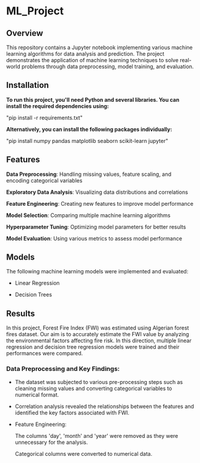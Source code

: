 # ML_Project

## Overview
This repository contains a Jupyter notebook implementing various machine learning algorithms for data analysis and prediction. The project demonstrates the application of machine learning techniques to solve real-world problems through data preprocessing, model training, and evaluation.

## Installation
**To run this project, you'll need Python and several libraries. You can install the required dependencies using:**

"pip install -r requirements.txt"

**Alternatively, you can install the following packages individually:**

"pip install numpy pandas matplotlib seaborn scikit-learn jupyter"

## Features
**Data Preprocessing**: Handling missing values, feature scaling, and encoding categorical variables

**Exploratory Data Analysis**: Visualizing data distributions and correlations

**Feature Engineering**: Creating new features to improve model performance

**Model Selection**: Comparing multiple machine learning algorithms

**Hyperparameter Tuning**: Optimizing model parameters for better results

**Model Evaluation**: Using various metrics to assess model performance

## Models

The following machine learning models were implemented and evaluated:

- Linear Regression

- Decision Trees


## Results

In this project, Forest Fire Index (FWI) was estimated using Algerian forest fires dataset. Our aim is to accurately estimate the FWI value by analyzing the environmental factors affecting fire risk. In this direction, multiple linear regression and decision tree regression models were trained and their performances were compared.

### Data Preprocessing and Key Findings:

- The dataset was subjected to various pre-processing steps such as cleaning missing values ​​and converting categorical variables to numerical format.

- Correlation analysis revealed the relationships between the features and identified the key factors associated with FWI.

- Feature Engineering:

  The columns 'day', 'month' and 'year' were removed as they were unnecessary for the analysis.

  Categorical columns were converted to numerical data.












